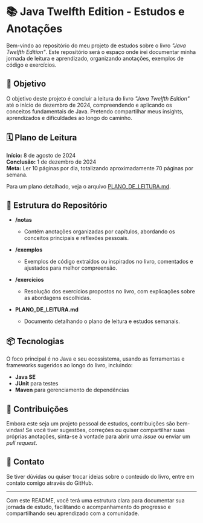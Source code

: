 # 📚 Java Twelfth Edition - Estudos e Anotações

Bem-vindo ao repositório do meu projeto de estudos sobre o livro *"Java Twelfth Edition"*. Este repositório será o espaço onde irei documentar minha jornada de leitura e aprendizado, organizando anotações, exemplos de código e exercícios.

## 🎯 Objetivo

O objetivo deste projeto é concluir a leitura do livro *"Java Twelfth Edition"* até o início de dezembro de 2024, compreendendo e aplicando os conceitos fundamentais de Java. Pretendo compartilhar meus insights, aprendizados e dificuldades ao longo do caminho.

## 🗓️ Plano de Leitura

**Início:** 8 de agosto de 2024  
**Conclusão:** 1 de dezembro de 2024  
**Meta:** Ler 10 páginas por dia, totalizando aproximadamente 70 páginas por semana.

Para um plano detalhado, veja o arquivo [PLANO_DE_LEITURA.md](PLANO_DE_LEITURA.md).

## 📝 Estrutura do Repositório

- **/notas**
  - Contém anotações organizadas por capítulos, abordando os conceitos principais e reflexões pessoais.
  
- **/exemplos**
  - Exemplos de código extraídos ou inspirados no livro, comentados e ajustados para melhor compreensão.

- **/exercicios**
  - Resolução dos exercícios propostos no livro, com explicações sobre as abordagens escolhidas.

- **PLANO_DE_LEITURA.md**
  - Documento detalhando o plano de leitura e estudos semanais.

## 📦 Tecnologias

O foco principal é no Java e seu ecossistema, usando as ferramentas e frameworks sugeridos ao longo do livro, incluindo:
- **Java SE**
- **JUnit** para testes
- **Maven** para gerenciamento de dependências

## 🤝 Contribuições

Embora este seja um projeto pessoal de estudos, contribuições são bem-vindas! Se você tiver sugestões, correções ou quiser compartilhar suas próprias anotações, sinta-se à vontade para abrir uma *issue* ou enviar um *pull request*.

## 📧 Contato

Se tiver dúvidas ou quiser trocar ideias sobre o conteúdo do livro, entre em contato comigo através do GitHub.

---

Com este README, você terá uma estrutura clara para documentar sua jornada de estudo, facilitando o acompanhamento do progresso e compartilhando seu aprendizado com a comunidade.
